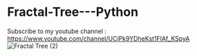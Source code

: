 # Fractal-Tree---Python
Subscribe to my youtube channel : https://www.youtube.com/channel/UCjPk9YDheKst1FlAf_KSpyA
![Fractal Tree (2)](https://user-images.githubusercontent.com/48150537/81105603-cfc22c80-8f31-11ea-93b3-b5eed8c40ba6.png)
